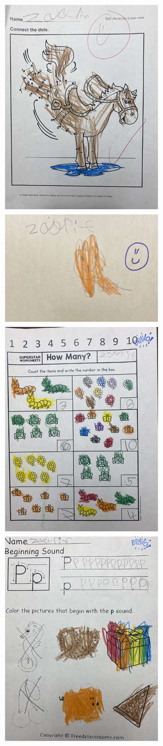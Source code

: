 
![10-25-2023](10-25-2023/IMG_2755.jpeg)

![10-25-2023](10-25-2023/IMG_2756_edited.jpeg)

![10-25-2023](10-25-2023/IMG_2757.jpeg)

![10-25-2023](10-25-2023/IMG_2758.jpeg)
